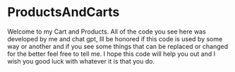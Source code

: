 # ProductsAndCarts
Welcome to my Cart and Products.
All of the code you see here was developed by me and chat gpt, Ill be honored if this code is used by some way or another and if you see some things that can be replaced or changed for the better feel free to tell me.
I hope this code will help you out and I wish you good luck with whatever it is that you do.


